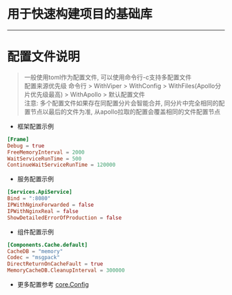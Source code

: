 
# 用于快速构建项目的基础库

---

# 配置文件说明

> 一般使用toml作为配置文件, 可以使用命令行-c支持多配置文件<br>
> 配置来源优先级 命令行 > WithViper > WithConfig > WithFiles(Apollo分片优先级最高) > WithApollo > 默认配置文件<br>
> 注意: 多个配置文件如果存在同配置分片会智能合并, 同分片中完全相同的配置节点以最后的文件为准, 从apollo拉取的配置会覆盖相同的文件配置节点

+ 框架配置示例
```toml
[Frame]
Debug = true
FreeMemoryInterval = 2000
WaitServiceRunTime = 500
ContinueWaitServiceRunTime = 120000
```

+ 服务配置示例
```toml
[Services.ApiService]
Bind = ":8080"
IPWithNginxForwarded = false
IPWithNginxReal = false
ShowDetailedErrorOfProduction = false
```

+ 组件配置示例
```toml
[Components.Cache.default]
CacheDB = "memory"
Codec = "msgpack"
DirectReturnOnCacheFault = true
MemoryCacheDB.CleanupInterval = 300000
```

+ 更多配置参考 [core.Config](./core/config.go)

